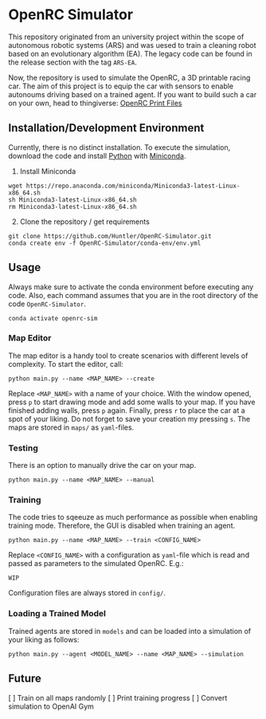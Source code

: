 # OpenRC Simulator

This repository originated from an university project within the scope of autonomous robotic systems (ARS) and was uesed to train a cleaning robot based on an evolutionary algorithm (EA). The legacy code can be found in the release section with the tag `ARS-EA`.

Now, the repository is used to simulate the OpenRC, a 3D printable racing car. The aim of this project is to equip the car with sensors to enable autonoums driving based on a trained agent. If you want to build such a car on your own, head to thingiverse: [OpenRC Print Files](https://www.thingiverse.com/thing:42198)

## Installation/Development Environment

Currently, there is no distinct installation. To execute the simulation, download the code and install [Python](https://www.python.org/) with [Miniconda](https://docs.conda.io/projects/conda/en/latest/user-guide/install/linux.html). 

1. Install Miniconda

```
wget https://repo.anaconda.com/miniconda/Miniconda3-latest-Linux-x86_64.sh
sh Miniconda3-latest-Linux-x86_64.sh
rm Miniconda3-latest-Linux-x86_64.sh
```

2. Clone the repository / get requirements

```
git clone https://github.com/Huntler/OpenRC-Simulator.git
conda create env -f OpenRC-Simulator/conda-env/env.yml
```

## Usage

Always make sure to activate the conda environment before executing any code. Also, each command assumes that you are in the root directory of the code `OpenRC-Simulator`.

```
conda activate openrc-sim
```

### Map Editor

The map editor is a handy tool to create scenarios with different levels of complexity. To start the editor, call:

```
python main.py --name <MAP_NAME> --create
```

Replace `<MAP_NAME>` with a name of your choice. With the window opened, press `p` to start drawing mode and add some walls to your map. If you have finished adding walls, press `p` again. Finally, press `r` to place the car at a spot of your liking. Do not forget to save your creation my pressing `s`. The maps are stored in `maps/` as `yaml`-files. 

### Testing 

There is an option to manually drive the car on your map. 

```
python main.py --name <MAP_NAME> --manual
```

### Training

The code tries to sqeeuze as much performance as possible when enabling training mode. Therefore, the GUI is disabled when training an agent.

```
python main.py --name <MAP_NAME> --train <CONFIG_NAME>
```

Replace `<CONFIG_NAME>` with a configuration as `yaml`-file which is read and passed as parameters to the simulated OpenRC. E.g.:

```
WIP
```

Configuration files are always stored in `config/`.

### Loading a Trained Model

Trained agents are stored in `models` and can be loaded into a simulation of your liking as follows:

```
python main.py --agent <MODEL_NAME> --name <MAP_NAME> --simulation 
```

## Future
[ ] Train on all maps randomly
[ ] Print training progress
[ ] Convert simulation to OpenAI Gym